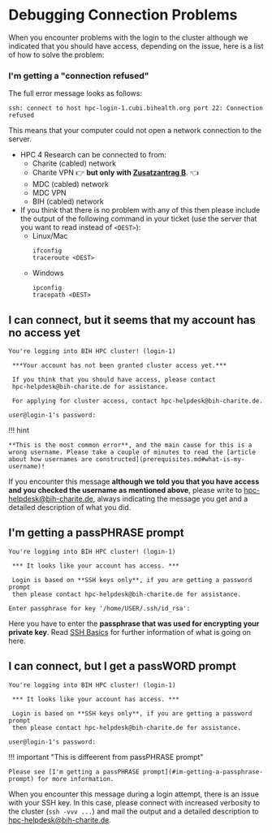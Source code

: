 # Debugging Connection Problems

When you encounter problems with the login to the cluster although we indicated
that you should have access, depending on the issue, here is a list of how to
solve the problem:

### I'm getting a "connection refused"

The full error message looks as follows:

```
ssh: connect to host hpc-login-1.cubi.bihealth.org port 22: Connection refused
```

This means that your computer could not open a network connection to the server.

- HPC 4 Research can be connected to from:
    - Charite (cabled) network
    - Charite VPN :point_right: **but only with [Zusatzantrag B](/bih-cluster/connecting/from-external/#zusatzantrag-b-recommended)**. :point_left:
    - MDC (cabled) network
    - MDC VPN
    - BIH (cabled) network
- If you think that there is no problem with any of this then please include the output of the following command in your ticket (use the server that you want to read instead of `<DEST>`):
    - Linux/Mac
        ```
        ifconfig
        traceroute <DEST>
        ```
    - Windows
        ```
        ipconfig
        tracepath <DEST>
        ```

## I can connect, but it seems that my account has no access yet

```
You're logging into BIH HPC cluster! (login-1)

 ***Your account has not been granted cluster access yet.***

 If you think that you should have access, please contact
 hpc-helpdesk@bih-charite.de for assistance.

 For applying for cluster access, contact hpc-helpdesk@bih-charite.de.

user@login-1's password:
```

!!! hint

    **This is the most common error**, and the main cause for this is a wrong username. Please take a couple of minutes to read the [article about how usernames are constructed](prerequisites.md#what-is-my-username)!

If you encounter this message **although we told you that you have access and you checked the username as mentioned above**,
please write to [hpc-helpdesk@bih-charite.de](mailto:hpc-helpdesk@bih-charite.de),
always indicating the message you get and a detailed description of what you
did.

## I'm getting a passPHRASE prompt

```
You're logging into BIH HPC cluster! (login-1)

 *** It looks like your account has access. ***

 Login is based on **SSH keys only**, if you are getting a password prompt
 then please contact hpc-helpdesk@bih-charite.de for assistance.

Enter passphrase for key '/home/USER/.ssh/id_rsa':
```

Here you have to enter the **passphrase that was used for encrypting your private key**.
Read [SSH Basics](/misc/ssh-basics/) for further information of what is going on here.

## I can connect, but I get a passWORD prompt

```
You're logging into BIH HPC cluster! (login-1)

 *** It looks like your account has access. ***

 Login is based on **SSH keys only**, if you are getting a password prompt
 then please contact hpc-helpdesk@bih-charite.de for assistance.

user@login-1's password:
```

!!! important "This is diffeerent from passPHRASE prompt"

    Please see [I'm getting a passPHRASE prompt](#im-getting-a-passphrase-prompt) for more information.

When you encounter this message during a login attempt, there is an issue with
your SSH key. In this case, please connect with increased verbosity to the
cluster (`ssh -vvv ...`) and mail the output and a detailed description to
[hpc-helpdesk@bih-charite.de](mailto:hpc-helpdesk@bih-charite.de).


